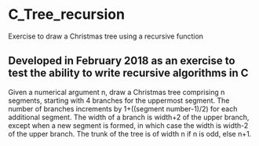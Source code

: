 # C_Tree_recursion
Exercise to draw a Christmas tree using a recursive function

Developed in February 2018 as an exercise to test the ability to write recursive algorithms in C
--------------------------------------------------
Given a numerical argument n, draw a Christmas tree comprising n segments, starting with 4 branches for the uppermost segment.
The number of branches increments by 1+((segment number-1)/2) for each additional segment.
The width of a branch is width+2 of the upper branch, except when a new segment is formed, in which case the width is width-2 of the upper branch.
The trunk of the tree is of width n if n is odd, else n+1.

